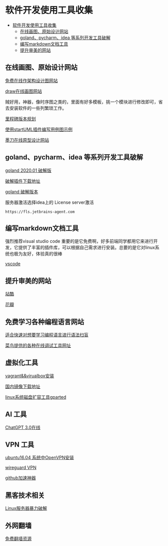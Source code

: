 # 软件开发使用工具收集

<!-- TOC -->

- [软件开发使用工具收集](#%E8%BD%AF%E4%BB%B6%E5%BC%80%E5%8F%91%E4%BD%BF%E7%94%A8%E5%B7%A5%E5%85%B7%E6%94%B6%E9%9B%86)
    - [在线画图、原始设计网站](#%E5%9C%A8%E7%BA%BF%E7%94%BB%E5%9B%BE%E5%8E%9F%E5%A7%8B%E8%AE%BE%E8%AE%A1%E7%BD%91%E7%AB%99)
    - [goland、pycharm、idea 等系列开发工具破解](#golandpycharmidea-%E7%AD%89%E7%B3%BB%E5%88%97%E5%BC%80%E5%8F%91%E5%B7%A5%E5%85%B7%E7%A0%B4%E8%A7%A3)
    - [编写markdown文档工具](#%E7%BC%96%E5%86%99markdown%E6%96%87%E6%A1%A3%E5%B7%A5%E5%85%B7)
    - [提升审美的网站](#%E6%8F%90%E5%8D%87%E5%AE%A1%E7%BE%8E%E7%9A%84%E7%BD%91%E7%AB%99)

<!-- /TOC -->

## 在线画图、原始设计网站

[免费在线作架构设计图网站](https://excalidraw.com/)

[draw在线画图网站](https://www.draw.io/) 

贼好用，神器，像时序图之类的，里面有好多模板，挑一个模块进行修改即可，省去安装软件的一些列繁琐工作。

[里程碑版本规划](https://online.visual-paradigm.com)

[使用startUML插件编写用例图示例](https://plantuml.com/zh/use-case-diagram)


[墨刀在线原型设计网站](https://modao.cc/)

## goland、pycharm、idea 等系列开发工具破解

[goland 2020.01 破解版](https://www.cnblogs.com/iBinary/p/12916493.html)

[破解插件下载地址](https://pan.baidu.com/s/17DuJ35QTumAgYHVFHgrVZw)


[goland 破解版本](https://shimo.im/docs/dKYCkd8PrX3ckX99/read)

  

  服务器激活选择idea上的 License server激活
```
https://fls.jetbrains-agent.com
```



## 编写markdown文档工具

  强烈推荐visual studio code 重要的是它免费啊，好多前端同学都用它来进行开发，它提供了丰富的插件库，可以根据自己需求进行安装。总要的是它对linux系统也极为友好，体验真的很棒
  
  [vscode](https://code.visualstudio.com/download)

## 提升审美的网站

[站酷](http://www.zcool.com.cn)

[花瓣](http://huaban.com)


## 免费学习各种编程语言网站

[适合快速对想要学习编程语言进行语法扫盲](https://www.runoob.com/)

[菜鸟提供的各种在线调试工具网址](https://c.runoob.com/)


## 虚拟化工具

[vagrant&&virualbox安装](https://www.cnblogs.com/sunrisepeak/p/10323748.html)

[国内镜像下载地址](https://mirrors.ustc.edu.cn/)

[linux系统磁盘扩容工具gparted](https://gparted.org/download.php)


## AI 工具

[ChatGPT 3.0在线](https://chat18.aichatos.xyz/)


## VPN 工具

[ubuntu16.04 系统中OpenVPN安装](https://www.vxworks.net/linux/191-step-by-step-for-installing-openvpn-on-ubuntu-16-04)

[wireguard VPN](https://www.wireguard.com/install/)

[github加速神器](https://github.com/dotnetcore/FastGithub)

## 黑客技术相关
[Linux服务器暴力破解](https://www.freebuf.com/sectool/159488.html)

## 外网翻墙

[免费翻墙资源](https://github.com/bannedbook/fanqiang/wiki/Chrome%E4%B8%80%E9%94%AE%E7%BF%BB%E5%A2%99%E5%8C%85)
